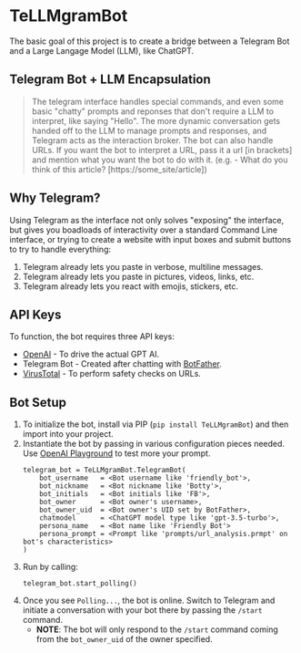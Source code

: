 # TeLLMgramBot
The basic goal of this project is to create a bridge between a Telegram Bot and a Large Langage Model (LLM), like ChatGPT.

## Telegram Bot + LLM Encapsulation
> The telegram interface handles special commands, and even some basic "chatty" prompts and reponses that don't require a LLM to interpret, like saying "Hello".
> The more dynamic conversation gets handed off to the LLM to manage prompts and responses, and Telegram acts as the interaction broker.
> The bot can also handle URLs. If you want the bot to interpret a URL, pass it a url [in brackets] and mention what you want the bot to do with it. (e.g. - What do  you think of this article? [https://some_site/article])

## Why Telegram?
Using Telegram as the interface not only solves "exposing" the interface, but gives you boadloads of interactivity over a standard Command Line interface, or trying to create a website with input boxes and submit buttons to try to handle everything:
1. Telegram already lets you paste in verbose, multiline messages.
2. Telegram already lets you paste in pictures, videos, links, etc.
3. Telegram already lets you react with emojis, stickers, etc.

## API Keys
To function, the bot requires three API keys:
* [OpenAI](https://platform.openai.com/overview) - To drive the actual GPT AI.
* Telegram Bot - Created after chatting with [BotFather](https://t.me/BotFather).
* [VirusTotal](https://www.virustotal.com/gui/home/) - To perform safety checks on URLs.

## Bot Setup
1. To initialize the bot, install via PIP (`pip install TeLLMgramBot`) and then import into your project.
2. Instantiate the bot by passing in various configuration pieces needed. Use [OpenAI Playground](https://platform.openai.com/playground) to test more your prompt.
   ```
   telegram_bot = TeLLMgramBot.TelegramBot(
       bot_username   = <Bot username like 'friendly_bot'>,
       bot_nickname   = <Bot nickname like 'Botty'>,
       bot_initials   = <Bot initials like 'FB'>,
       bot_owner      = <Bot owner's username>,
       bot_owner_uid  = <Bot owner's UID set by BotFather>,
       chatmodel      = <ChatGPT model type like 'gpt-3.5-turbo'>,
       persona_name   = <Bot name like 'Friendly Bot'>
       persona_prompt = <Prompt like 'prompts/url_analysis.prmpt' on bot's characteristics>
   )
   ```
3. Run by calling:
   ```
   telegram_bot.start_polling()
   ```
4. Once you see `Polling...`, the bot is online. Switch to Telegram and initiate a conversation with your bot there by passing the `/start` command.
   * **NOTE**: The bot will only respond to the `/start` command coming from the `bot_owner_uid` of the owner specified. 
